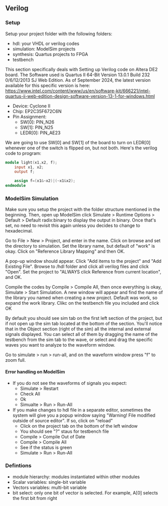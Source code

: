 ## Verilog

### Setup

Setup your project folder with the following folders:

- hdl: your VHDL or verilog codes
- simulation: ModelSim projects
- synthesis: Quartus projects to FPGA
- testbench

This section specifically deals with Setting up Verilog code on Altera DE2 board. The Software used is Quartus II 64-Bit Version 13.0.1 Build 232 0/6/12/2013 SJ Web Edition. As of September 2024, the latest version available for this specific version is here: https://www.intel.com/content/www/us/en/software-kit/666221/intel-quartus-ii-web-edition-design-software-version-13-1-for-windows.html

- Device: Cyclone II
- Chip: EP2C35F672C6N
- Pin Assignment:
  - SW[0]: PIN_N26
  - SW[1]: PIN_N25
  - LEDR[0]: PIN_AE23

We are going to use SW[0] and SW[1] of the board to turn on LEDR[0] whenever one of the switch is flipped on, but not both. Here's the verilog code to program:

```verilog
module light(x1,x2, f);
	input x1, x2;
	output f;

	assign f=(x1&~x2)|(~x1&x2);
endmodule
```

### ModelSim Simulation

Make sure you setup the project with the folder structure mentioned in the beginning. Then, open up ModelSim click Simulate > Runtime Options > Default > Default radix:binary to display the output in binary. Once that's set, no need to revisit this again unless you decides to change to hexadecimal.

Go to File > New > Project, and enter in the name. Click on browse and set the directory to simulation. Set the library name, but default of "work" is okay. Click on "Reference Library Mapping" and then OK.

A pop-up window should appear. Click "Add items to the project" and "Add Existing File". Browse to /hdl folder and click all verilog files and click "Open". Set the project to "ALWAYS click Reference from current location", and OK.

Compile the codes by Compile > Compile All, then once everything is okay, Simulate > Start Simulation. A new window will appear and find the name of the library you named when creating a new project. Default was work, so expand the work library. Clikc on the testbench file you included and click OK

By default you should see sim tab on the first left section of the project, but if not open up the sim tab located at the bottom of the section. You'll notice that in the Object section (right of the sim) all the internal and external signals displayed. You can select all of them by dragging the name of the testbench from the sim tab to the wave, or select and drag the specific waves you want to analyze to the waveform window.

Go to simulate > run > run-all, and on the waveform window press "f" to zoom full.

#### Error handling on ModelSim

- If you do not see the waveforms of signals you expect:
  - Simulate > Restart
  - Check All
  - Ok
  - Simualte > Run > Run-All
- If you make changes to hdl file in a separate editor, sometimes the system will give you a popup window saying "Warning! File modified outside of source editor". If so, click on "reload"
  - Click on the project tab on the bottom of the left window
  - You should see "?" staus for testbench file
  - Compile > Compile Out of Date
  - Compile > Compile All
  - See if the status is green
  - Simulate > Run > Run-All

### Defintions

- module hierarchy: modules instantiated within other modules
- Scalar variables: single-bit variable
- Vectors variables: multi-bit variable
- bit select: only one bit of vector is selected. For example, A[0] selects the first bit from right
